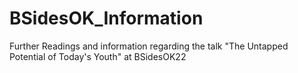 # BSidesOK_Information
Further Readings and information regarding the talk "The Untapped Potential of Today's Youth" at BSidesOK22
